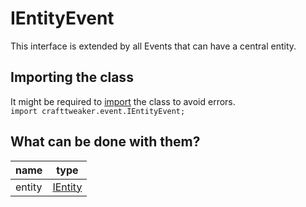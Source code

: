 # IEntityEvent

This interface is extended by all Events that can have a central entity.

## Importing the class
It might be required to [import](/AdvancedFunctions/Import/) the class to avoid errors.  
`import crafttweaker.event.IEntityEvent;`

## What can be done with them?
 
| name             | type                                 |
|------------------|--------------------------------------|
| entity           | [IEntity](/Vanilla/Entities/IEntity/) |
